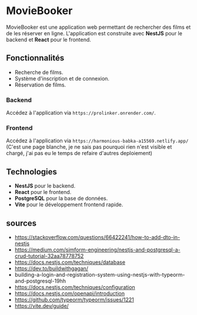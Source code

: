 # MovieBooker

MovieBooker est une application web permettant de rechercher des films et de les réserver en ligne. L'application est construite avec **NestJS** pour le backend et **React** pour le frontend.

## Fonctionnalités

- Recherche de films.
- Système d'inscription et de connexion.
- Réservation de films.

### Backend
Accédez à l'application via `https://prolinker.onrender.com/`.

### Frontend

Accédez à l'application via `https://harmonious-babka-a15569.netlify.app/` (C'est une page blanche, je ne sais pas pourquoi rien n'est visible et chargé, j'ai pas eu le temps de refaire d'autres deploiement)

## Technologies

- **NestJS** pour le backend.
- **React** pour le frontend.
- **PostgreSQL** pour la base de données.
- **Vite** pour le développement frontend rapide.

## sources

- https://stackoverflow.com/questions/66422241/how-to-add-dto-in-nestjs
- https://medium.com/simform-engineering/nestjs-and-postgresql-a-crud-tutorial-32aa78778752
- https://docs.nestjs.com/techniques/database
- https://dev.to/buildwithgagan/
- building-a-login-and-registration-system-using-nestjs-with-typeorm-and-postgresql-19hh
- https://docs.nestjs.com/techniques/configuration
- https://docs.nestjs.com/openapi/introduction
- https://github.com/typeorm/typeorm/issues/1221
- https://vite.dev/guide/
